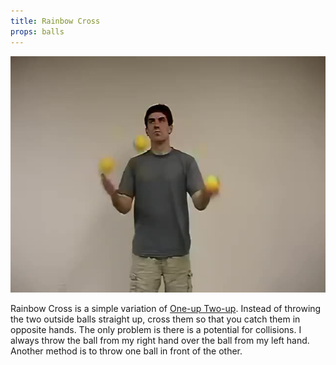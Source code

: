 ```yaml
---
title: Rainbow Cross
props: balls
---
```


![Rainbow Cross](site/videos/poster/rainbowcross.jpg)

Rainbow Cross is a simple variation of [One-up Two-up](site/en/one-uptwo-up/README.md). Instead of throwing the two outside balls straight up, cross them so that you catch them in opposite hands. The only problem is there is a potential for collisions. I always throw the ball from my right hand over the ball from my left hand. Another method is to throw one ball in front of the other.

